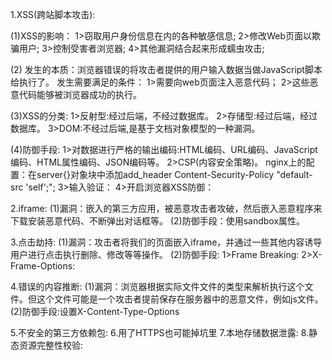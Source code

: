 1.XSS(跨站脚本攻击):

  (1)XSS的影响：
    1>窃取用户身份信息在内的各种敏感信息;
    2>修改Web页面以欺骗用户;
    3>控制受害者浏览器;
    4>其他漏洞结合起来形成蠕虫攻击;
  
  (2)
    发生的本质：浏览器错误的将攻击者提供的用户输入数据当做JavaScript脚本给执行了。
    发生需要满足的条件：
      1>需要向web页面注入恶意代码；
      2>这些恶意代码能够被浏览器成功的执行。

  (3)XSS的分类:
    1>反射型:经过后端，不经过数据库。
    2>存储型:经过后端，经过数据库。
    3>DOM:不经过后端,是基于文档对象模型的一种漏洞。

  (4)防御手段:
    1>对数据进行严格的输出编码:HTML编码、URL编码、JavaScript编码、HTML属性编码、JSON编码等。
    2>CSP(内容安全策略)。
      nginx上的配置：在server{}对象块中添加add_header Content-Security-Policy "default-src 'self';";
    3>输入验证：
    4>开启浏览器XSS防御：

2.iframe:
  (1)漏洞：嵌入的第三方应用，被恶意攻击者攻破，然后嵌入恶意程序来下载安装恶意代码、不断弹出对话框等。
  (2)防御手段：使用sandbox属性。

3.点击劫持:
  (1)漏洞：攻击者将我们的页面嵌入iframe，并通过一些其他内容诱导用户进行点击执行删除、修改等等操作。
  (2)防御手段:
    1>Frame Breaking:
    2>X-Frame-Options:

4.错误的内容推断:
  (1)漏洞：浏览器根据实际文件文件的类型来解析执行这个文件。但这个文件可能是一个攻击者提前保存在服务器中的恶意文件，例如js文件。
  (2)防御手段:设置X-Content-Type-Options
  
5.不安全的第三方依赖包:
6.用了HTTPS也可能掉坑里
7.本地存储数据泄露:
8.静态资源完整性校验: